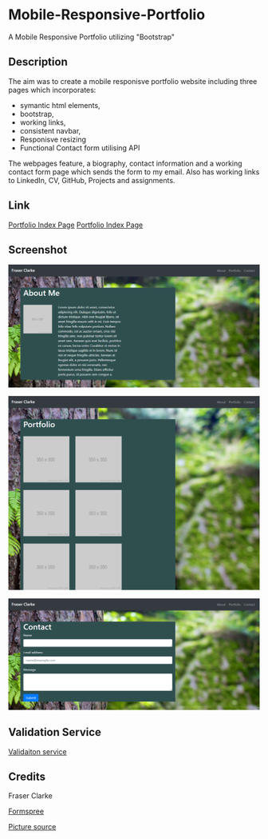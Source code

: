 # Mobile-Responsive-Portfolio

A Mobile Responsive Portfolio utilizing "Bootstrap"

## Description

The aim was to create a mobile responisve portfolio website including three
pages which incorporates:

- symantic html elements,
- bootstrap,
- working links,
- consistent navbar,
- Responisve resizing
- Functional Contact form utilising API

The webpages feature, a biography, contact information and a working contact form page which sends the form to my email. Also has working links to LinkedIn, CV, GitHub, Projects and assignments.

## Link

[Portfolio Index Page](https://fraserclarke.github.io/Mobile-Responsive-Portfolio/)
[Portfolio Index Page](https://www.linkedin.com/in/fraser-clarke-a425081b9/)

## Screenshot

![Screenshot](https://raw.githubusercontent.com/FraserClarke/Mobile-Responsive-Portfolio/main/Assets/screen1.png)

![Screenshot](https://raw.githubusercontent.com/FraserClarke/Mobile-Responsive-Portfolio/main/Assets/screen2.png)

![Screenshot](https://raw.githubusercontent.com/FraserClarke/Mobile-Responsive-Portfolio/main/Assets/screen3.png)

## Validation Service

[Validaiton service](https://validator.w3.org/nu/)

## Credits

Fraser Clarke

[Formspree](https://formspree.io/)

[Picture source](https://www.pexels.com/photo/bark-forest-tree-tree-trunk-4587/)
